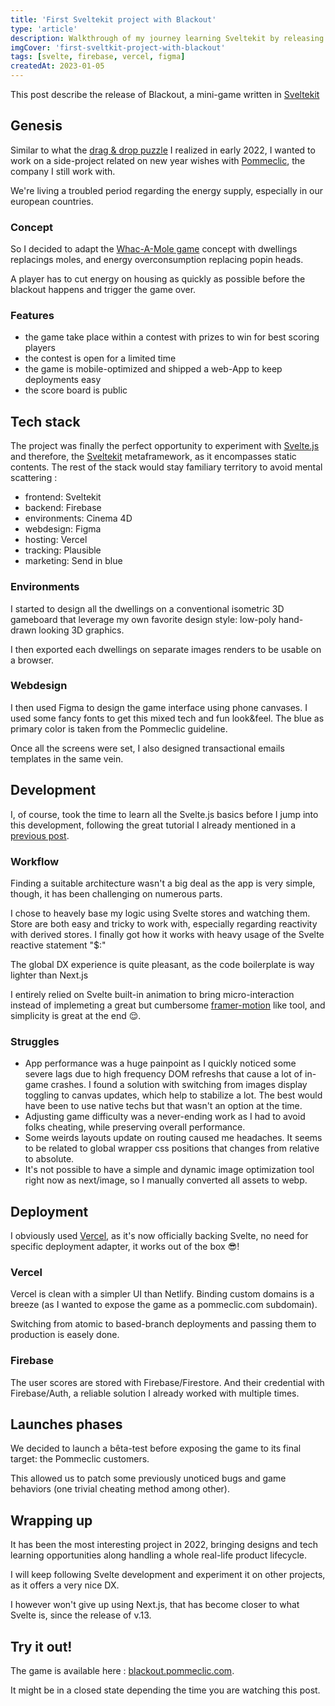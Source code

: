 ```yaml
---
title: 'First Sveltekit project with Blackout'
type: 'article'
description: Walkthrough of my journey learning Sveltekit by releasing a mini-game
imgCover: 'first-sveltkit-project-with-blackout'
tags: [svelte, firebase, vercel, figma]
createdAt: 2023-01-05
---
```


This post describe the release of Blackout, a mini-game written in [Sveltekit](https://kit.svelte.dev/)

## Genesis

Similar to what the [drag & drop puzzle](/posts/drag-and-drop-puzzle-game-with-framer-motion) I realized in early 2022, I wanted to work on a side-project related on new year wishes with [Pommeclic](https://www.pommeclic.com/), the company I still work with.

We're living a troubled period regarding the energy supply, especially in our european countries. 

### Concept

So I decided to adapt the [Whac-A-Mole game](https://www.wikiwand.com/en/Whac-A-Mole) concept with dwellings replacings moles, and energy overconsumption replacing popin heads. 

A player has to cut energy on housing as quickly as possible before the blackout happens and trigger the game over.

### Features

- the game take place within a contest with prizes to win for best scoring players
- the contest is open for a limited time
- the game is mobile-optimized and shipped a web-App to keep deployments easy
- the score board is public

## Tech stack

The project was finally the perfect opportunity to experiment with [Svelte.js](https://svelte.dev/) and therefore, the [Sveltekit](https://kit.svelte.dev/) metaframework, as it encompasses static contents. The rest of the stack would stay familiary territory to avoid mental scattering : 

- frontend: Sveltekit
- backend: Firebase
- environments: Cinema 4D
- webdesign: Figma
- hosting: Vercel
- tracking: Plausible
- marketing: Send in blue


### Environments

I started to design all the dwellings on a conventional isometric 3D gameboard that leverage my own favorite design style: low-poly hand-drawn looking 3D graphics.

I then exported each dwellings on separate images renders to be usable on a browser.

### Webdesign

I then used Figma to design the game interface using phone canvases. I used some fancy fonts to get this mixed tech and fun look&feel. The blue as primary color is taken from the Pommeclic guideline.

Once all the screens were set, I also designed transactional emails templates in the same vein.

## Development

I, of course, took the time to learn all the Svelte.js basics before I jump into this development, following the great tutorial I already mentioned in a [previous post](./js-frameworks-switching).

### Workflow

Finding a suitable architecture wasn't a big deal as the app is very simple, though, it has been challenging on numerous parts.

I chose to heavely base my logic using Svelte stores and watching them. Store are both easy and tricky to work with, especially regarding reactivity with derived stores. I finally got how it works with heavy usage of the Svelte reactive statement "$:"

The global DX experience is quite pleasant, as the code boilerplate is way lighter than Next.js

I entirely relied on Svelte built-in animation to bring micro-interaction instead of implemeting a great but cumbersome [framer-motion](https://www.framer.com/motion/) like tool, and simplicity is great at the end 😌.

### Struggles

- App performance was a huge painpoint as I quickly noticed some severe lags due to high frequency DOM refreshs that cause a lot of in-game crashes. I found a solution with switching from images display toggling to canvas updates, which help to stabilize a lot. The best would have been to use native techs but that wasn't an option at the time.
- Adjusting game difficulty was a never-ending work as I had to avoid folks cheating, while preserving overall performance.
- Some weirds layouts update on routing caused me headaches. It seems to be related to global wrapper css positions that changes from relative to absolute.
- It's not possible to have a simple and dynamic image optimization tool right now as next/image, so I manually converted all assets to webp.

## Deployment

I obviously used [Vercel](https://vercel.com/), as it's now officially backing Svelte, no need for specific deployment adapter, it works out of the box 😎! 


### Vercel

Vercel is clean with a simpler UI than Netlify. Binding custom domains is a breeze (as I wanted to expose the game as a pommeclic.com subdomain).

Switching from atomic to based-branch deployments and passing them to production is easely done.

### Firebase

The user scores are stored with Firebase/Firestore. And their credential with Firebase/Auth, a reliable solution I already worked with multiple times.

## Launches phases

We decided to launch a bêta-test before exposing the game to its final target: the Pommeclic customers.

This allowed us to patch some previously unoticed bugs and game behaviors (one trivial cheating method among other).


## Wrapping up

It has been the most interesting project in 2022, bringing designs and tech learning opportunities along handling a whole real-life product lifecycle.

I will keep following Svelte development and experiment it on other projects, as it offers a very nice DX.

I however won't give up using Next.js, that has become closer to what Svelte is, since the release of v.13.

## Try it out!

The game is available here : [blackout.pommeclic.com](https:blackout.pommeclic.com).

It might be in a closed state depending the time you are watching this post.
